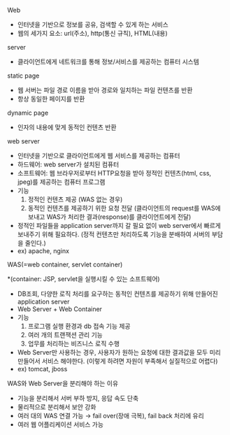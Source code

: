 Web

- 인터넷을 기반으로 정보를 공유, 검색할 수 있게 하는 서비스
- 웹의 세가지 요소: url(주소), http(통신 규칙), HTML(내용)

server

- 클라이언트에게 네트워크를 통해 정보/서비스를 제공하는 컴퓨터 시스템

static page

- 웹 서버는 파일 경로 이름을 받아 경로와 일치하는 파일 컨텐츠를 반환
- 항상 동일한 페이지를 반환

dynamic page

- 인자의 내용에 맞게 동적인 컨텐츠 반환

web server

- 인터넷을 기반으로 클라이언트에게 웹 서비스를 제공하는 컴퓨터
- 하드웨어: web server가 설치된 컴퓨터
- 소프트웨어: 웹 브라우저로부터 HTTP요청을 받아 정적인 컨텐츠(html, css, jpeg)를 제공하는 컴퓨터 프로그램
- 기능
    1. 정적인 컨텐츠 제공 (WAS 없는 경우)
    2. 동적인 컨텐츠를 제공하기 위한 요청 전달 (클라이언트의 request를 WAS에 보내고 WAS가 처리한 결과(response)를 클라이언트에게 전달)
- 정적인 파일들을 application server까지 갈 필요 없이 web server에서 빠르게 보내주기 위해 필요하다. (정적 컨텐츠만 처리하도록 기능을 분배하여 서버의 부담을 줄인다.)
- ex) apache, nginx

WAS(=web container, servlet container)

*(container: JSP, servlet을 실행시킬 수 있는 소프트웨어)

- DB조회, 다양한 로직 처리를 요구하는 동적인 컨텐츠를 제공하기 위해 만들어진 application server
- Web Server + Web Container
- 기능
    1. 프로그램 실행 환경과 db 접속 기능 제공
    2. 여러 개의 트랜잭션 관리 기능
    3. 업무를 처리하는 비즈니스 로직 수행
- Web Server만 사용하는 경우, 사용자가 원하는 요청에 대한 결과값을 모두 미리 만들어서 서비스 해야한다. (이렇게 하려면 자원이 부족해서 실질적으로 어렵다)
- ex) tomcat, jboss

WAS와 Web Server을 분리해야 하는 이유

- 기능을 분리해서 서버 부하 방지, 응답 속도 단축
- 물리적으로 분리해서 보안 강화
- 여러 대의 WAS 연결 가능 → fail over(장애 극복), fail back 처리에 유리
- 여러 웹 어플리케이션 서비스 가능